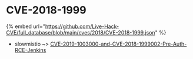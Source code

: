# CVE-2018-1999
{% embed url="https://github.com/Live-Hack-CVE/full_database/blob/main/cves/2018/CVE-2018-1999.json" %}

* slowmistio ~> [CVE-2019-1003000-and-CVE-2018-1999002-Pre-Auth-RCE-Jenkins](https://www.alice-snow.ru/2018/database/cve-2018-1999/cve-2019-1003000-and-cve-2018-1999002-pre-auth-rce-jenkins-slowmistio)
